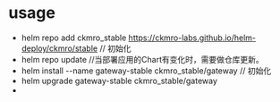 
# usage

* helm repo add ckmro_stable https://ckmro-labs.github.io/helm-deploy/ckmro/stable  // 初始化
* helm repo update  //当部署应用的Chart有变化时，需要做仓库更新。
* helm install --name gateway-stable ckmro_stable/gateway       // 初始化
* helm upgrade gateway-stable ckmro_stable/gateway
*
